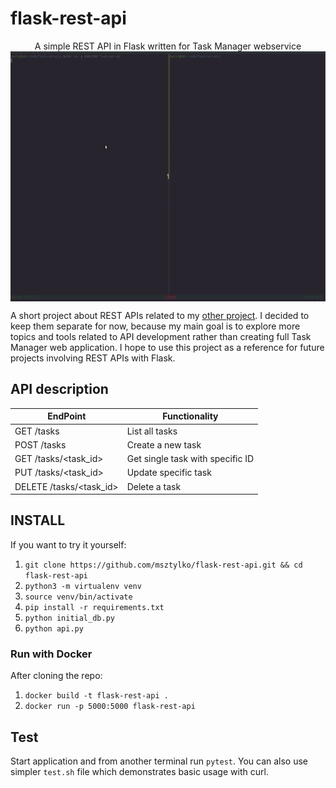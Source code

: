# flask-rest-api

<p align="center">
A simple REST API in Flask written for Task Manager webservice
<img src="https://github.com/msztylko/flask-rest-api/blob/master/images/flask-rest-api.gif" data-canonical- width="800" height="400" align="center" />
</p>

A short project about REST APIs related to my [other project](https://github.com/msztylko/flask-task-manager). I decided to keep them separate for now, because my main goal is to explore more topics and tools related to API development rather than creating full Task Manager web application. I hope to use this project as a reference for future projects involving REST APIs with Flask.

## API description

| EndPoint | Functionality
|----------|--------------
| GET /tasks | List all tasks
| POST /tasks | Create a new task
| GET /tasks/<task_id> | Get single task with specific ID
| PUT /tasks/<task_id> | Update specific task
| DELETE /tasks/<task_id> | Delete a task

## INSTALL

If you want to try it yourself:

1. `git clone https://github.com/msztylko/flask-rest-api.git && cd flask-rest-api`
2. `python3 -m virtualenv venv`
3. `source venv/bin/activate`
4. `pip install -r requirements.txt`
5. `python initial_db.py`
6. `python api.py`

### Run with Docker

After cloning the repo:
1. `docker build -t flask-rest-api .`  
2. `docker run -p 5000:5000 flask-rest-api`

## Test 

Start application and from another terminal run `pytest`. You can also use simpler `test.sh` file which demonstrates basic usage with curl.
